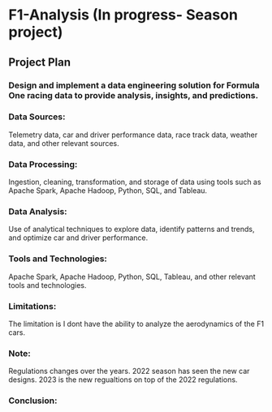 # F1-Analysis (In progress- Season project) 
## Project Plan
### Design and implement a data engineering solution for Formula One racing data to provide analysis, insights, and predictions.

### Data Sources: 
Telemetry data, car and driver performance data, race track data, weather data, and other relevant sources.

### Data Processing: 
Ingestion, cleaning, transformation, and storage of data using tools such as Apache Spark, Apache Hadoop, Python, SQL, and Tableau.

### Data Analysis: 
Use of analytical techniques to explore data, identify patterns and trends, and optimize car and driver performance.

### Tools and Technologies: 
Apache Spark, Apache Hadoop, Python, SQL, Tableau, and other relevant tools and technologies.

### Limitations:
The limitation is I dont have the ability to analyze the aerodynamics of the F1 cars. 

### Note:
Regulations changes over the years. 2022 season has seen the new car designs. 2023 is the new regualtions on top of the 2022 regulations.

### Conclusion: 
